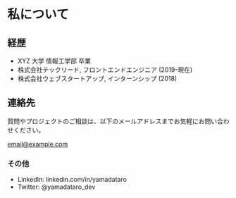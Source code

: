 # 私について

## 経歴

- XYZ 大学 情報工学部 卒業
- 株式会社テックリード, フロントエンドエンジニア (2019-現在)
- 株式会社ウェブスタートアップ, インターンシップ (2018)

## 連絡先

質問やプロジェクトのご相談は、以下のメールアドレスまでお気軽にお問い合わせください。

[email@example.com](mailto:email@example.com)

### その他

- LinkedIn: linkedin.com/in/yamadataro
- Twitter: @yamadataro_dev
